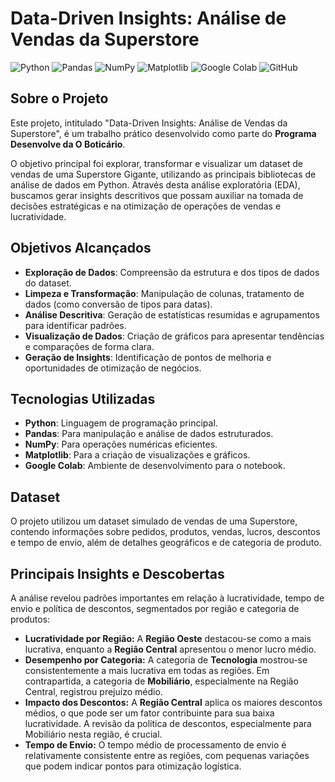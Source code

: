 # Data-Driven Insights: Análise de Vendas da Superstore

![Python](https://img.shields.io/badge/Python-3776AB?style=for-the-badge&logo=python&logoColor=white)
![Pandas](https://img.shields.io/badge/Pandas-150458?style=for-the-badge&logo=pandas&logoColor=white)
![NumPy](https://img.shields.io/badge/NumPy-013243?style=for-the-badge&logo=numpy&logoColor=white)
![Matplotlib](https://img.shields.io/badge/Matplotlib-CB3B27?style=for-the-badge&logo=matplotlib&logoColor=white)
![Google Colab](https://img.shields.io/badge/Google_Colab-F9AB00?style=for-the-badge&logo=google-colab&logoColor=white)
![GitHub](https://img.shields.io/badge/GitHub-100000?style=for-the-badge&logo=github&logoColor=white)

## Sobre o Projeto

Este projeto, intitulado "Data-Driven Insights: Análise de Vendas da Superstore", é um trabalho prático desenvolvido como parte do **Programa Desenvolve da O Boticário**.

O objetivo principal foi explorar, transformar e visualizar um dataset de vendas de uma Superstore Gigante, utilizando as principais bibliotecas de análise de dados em Python. Através desta análise exploratória (EDA), buscamos gerar insights descritivos que possam auxiliar na tomada de decisões estratégicas e na otimização de operações de vendas e lucratividade.

## Objetivos Alcançados

* **Exploração de Dados**: Compreensão da estrutura e dos tipos de dados do dataset.
* **Limpeza e Transformação**: Manipulação de colunas, tratamento de dados (como conversão de tipos para datas).
* **Análise Descritiva**: Geração de estatísticas resumidas e agrupamentos para identificar padrões.
* **Visualização de Dados**: Criação de gráficos para apresentar tendências e comparações de forma clara.
* **Geração de Insights**: Identificação de pontos de melhoria e oportunidades de otimização de negócios.

## Tecnologias Utilizadas

* **Python**: Linguagem de programação principal.
* **Pandas**: Para manipulação e análise de dados estruturados.
* **NumPy**: Para operações numéricas eficientes.
* **Matplotlib**: Para a criação de visualizações e gráficos.
* **Google Colab**: Ambiente de desenvolvimento para o notebook.

## Dataset

O projeto utilizou um dataset simulado de vendas de uma Superstore, contendo informações sobre pedidos, produtos, vendas, lucros, descontos e tempo de envio, além de detalhes geográficos e de categoria de produto.

## Principais Insights e Descobertas

A análise revelou padrões importantes em relação à lucratividade, tempo de envio e política de descontos, segmentados por região e categoria de produtos:

* **Lucratividade por Região:** A **Região Oeste** destacou-se como a mais lucrativa, enquanto a **Região Central** apresentou o menor lucro médio.
* **Desempenho por Categoria:** A categoria de **Tecnologia** mostrou-se consistentemente a mais lucrativa em todas as regiões. Em contrapartida, a categoria de **Mobiliário**, especialmente na Região Central, registrou prejuízo médio.
* **Impacto dos Descontos:** A **Região Central** aplica os maiores descontos médios, o que pode ser um fator contribuinte para sua baixa lucratividade. A revisão da política de descontos, especialmente para Mobiliário nesta região, é crucial.
* **Tempo de Envio:** O tempo médio de processamento de envio é relativamente consistente entre as regiões, com pequenas variações que podem indicar pontos para otimização logística.


